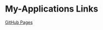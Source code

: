 # My-Applications Links 

[GitHub Pages](https://drive.google.com/file/d/1WQ39VdL5ozLXybDtkfyYF24ztv-QpNKo/view?usp=drivesdk) 
